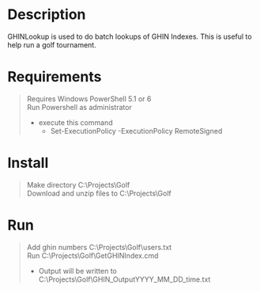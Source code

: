 # Description
GHINLookup is used to do batch lookups of GHIN Indexes. This is useful to help run a golf tournament.


# Requirements  
>Requires Windows PowerShell 5.1 or 6  
>Run Powershell as administrator   
>- execute this command  
>	- Set-ExecutionPolicy -ExecutionPolicy RemoteSigned

# Install
>Make directory C:\Projects\Golf  
>Download and unzip files to C:\Projects\Golf 

# Run 
> Add ghin numbers C:\Projects\Golf\users.txt  
> Run C:\Projects\Golf\GetGHINIndex.cmd  
> - Output will be written to C:\Projects\Golf\GHIN_OutputYYYY_MM_DD_time.txt

